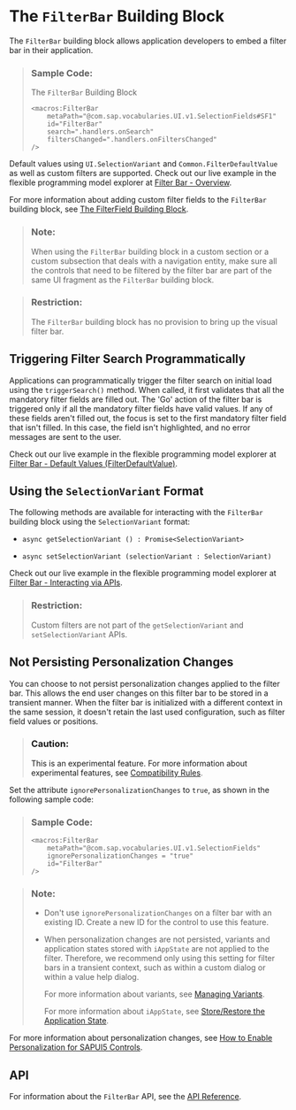 <!-- loio78386110817d43978ffd6988d1704e38 -->

# The `FilterBar` Building Block

The `FilterBar` building block allows application developers to embed a filter bar in their application.

> ### Sample Code:  
> The `FilterBar` Building Block
> 
> ```
> <macros:FilterBar
>     metaPath="@com.sap.vocabularies.UI.v1.SelectionFields#SF1"
>     id="FilterBar"
>     search=".handlers.onSearch"
>     filtersChanged=".handlers.onFiltersChanged"
> />
> ```

Default values using `UI.SelectionVariant` and `Common.FilterDefaultValue` as well as custom filters are supported. Check out our live example in the flexible programming model explorer at [Filter Bar - Overview](https://ui5.sap.com/test-resources/sap/fe/core/fpmExplorer/index.html#/buildingBlocks/filterBar/filterBarDefault).

For more information about adding custom filter fields to the `FilterBar` building block, see [The FilterField Building Block](the-filterfield-building-block-2df7837.md).

> ### Note:  
> When using the `FilterBar` building block in a custom section or a custom subsection that deals with a navigation entity, make sure all the controls that need to be filtered by the filter bar are part of the same UI fragment as the `FilterBar` building block.

> ### Restriction:  
> The `FilterBar` building block has no provision to bring up the visual filter bar.



<a name="loio78386110817d43978ffd6988d1704e38__section_aqj_15s_qxb"/>

## Triggering Filter Search Programmatically

Applications can programmatically trigger the filter search on initial load using the `triggerSearch()` method. When called, it first validates that all the mandatory filter fields are filled out. The 'Go' action of the filter bar is triggered only if all the mandatory filter fields have valid values. If any of these fields aren't filled out, the focus is set to the first mandatory filter field that isn't filled. In this case, the field isn't highlighted, and no error messages are sent to the user.

Check out our live example in the flexible programming model explorer at [Filter Bar - Default Values \(FilterDefaultValue\)](https://ui5.sap.com/test-resources/sap/fe/core/fpmExplorer/index.html#/buildingBlocks/filterBar/filterBarAnnotationDefaults).



<a name="loio78386110817d43978ffd6988d1704e38__section_vgz_4gz_xxb"/>

## Using the `SelectionVariant` Format

The following methods are available for interacting with the `FilterBar` building block using the `SelectionVariant` format:

-   `async getSelectionVariant () : Promise<SelectionVariant>`

-   `async setSelectionVariant (selectionVariant : SelectionVariant)`


Check out our live example in the flexible programming model explorer at [Filter Bar - Interacting via APIs](https://ui5.sap.com/test-resources/sap/fe/core/fpmExplorer/index.html#/buildingBlocks/filterBar/filterBarPublicAPIs).

> ### Restriction:  
> Custom filters are not part of the `getSelectionVariant` and `setSelectionVariant` APIs.



<a name="loio78386110817d43978ffd6988d1704e38__section_bdj_x1n_cfc"/>

## Not Persisting Personalization Changes

You can choose to not persist personalization changes applied to the filter bar. This allows the end user changes on this filter bar to be stored in a transient manner. When the filter bar is initialized with a different context in the same session, it doesn't retain the last used configuration, such as filter field values or positions.

> ### Caution:  
> This is an experimental feature. For more information about experimental features, see [Compatibility Rules](../02_Read-Me-First/compatibility-rules-91f0873.md).

Set the attribute `ignorePersonalizationChanges` to `true`, as shown in the following sample code:

> ### Sample Code:  
> ```
> <macros:FilterBar
>     metaPath="@com.sap.vocabularies.UI.v1.SelectionFields"
>     ignorePersonalizationChanges = "true"
>     id="FilterBar"
> />
> ```

> ### Note:  
> -   Don't use `ignorePersonalizationChanges` on a filter bar with an existing ID. Create a new ID for the control to use this feature.
> 
> -   When personalization changes are not persisted, variants and application states stored with `iAppState` are not applied to the filter. Therefore, we recommend only using this setting for filter bars in a transient context, such as within a custom dialog or within a value help dialog.
> 
>     For more information about variants, see [Managing Variants](managing-variants-8ce658e.md).
> 
>     For more information about `iAppState`, see [Store/Restore the Application State](store-restore-the-application-state-46bf248.md).

For more information about personalization changes, see [How to Enable Personalization for SAPUI5 Controls](../09_Developing_Controls/how-to-enable-personalization-for-sapui5-controls-5f215c1.md).



<a name="loio78386110817d43978ffd6988d1704e38__section_x1y_jks_j5b"/>

## API

For information about the `FilterBar` API, see the [API Reference](https://ui5.sap.com/#/api/sap.fe.macros.FilterBar).

